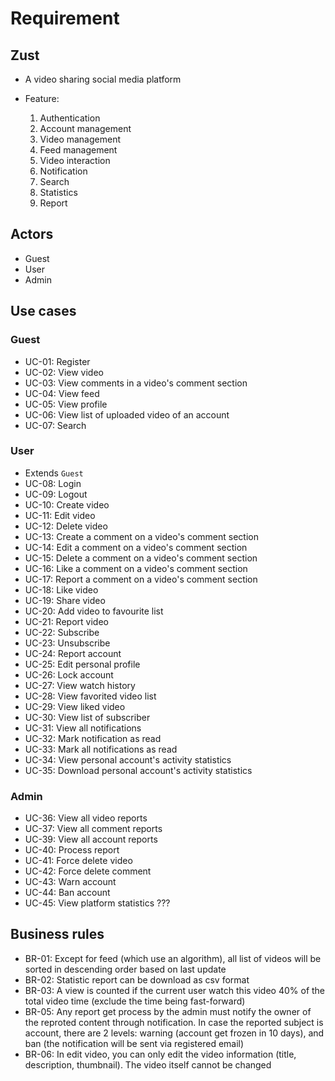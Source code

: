 # Requirement

## Zust 

- A video sharing social media platform 
- Feature: 

    1. Authentication 
    2. Account management
    3. Video management
    4. Feed management
    5. Video interaction
    6. Notification
    7. Search
    8. Statistics
    9. Report

## Actors

- Guest
- User
- Admin 

## Use cases

### Guest

- UC-01: Register
- UC-02: View video
- UC-03: View comments in a video's comment section
- UC-04: View feed
- UC-05: View profile
- UC-06: View list of uploaded video of an account
- UC-07: Search

### User

- Extends `Guest`
- UC-08: Login
- UC-09: Logout
- UC-10: Create video
- UC-11: Edit video
- UC-12: Delete video
- UC-13: Create a comment on a video's comment section
- UC-14: Edit a comment on a video's comment section
- UC-15: Delete a comment on a video's comment section
- UC-16: Like a comment on a video's comment section
- UC-17: Report a comment on a video's comment section
- UC-18: Like video
- UC-19: Share video
- UC-20: Add video to favourite list
- UC-21: Report video
- UC-22: Subscribe
- UC-23: Unsubscribe
- UC-24: Report account
- UC-25: Edit personal profile
- UC-26: Lock account
- UC-27: View watch history
- UC-28: View favorited video list
- UC-29: View liked video
- UC-30: View list of subscriber
- UC-31: View all notifications
- UC-32: Mark notification as read
- UC-33: Mark all notifications as read
- UC-34: View personal account's activity statistics
- UC-35: Download personal account's activity statistics

### Admin

- UC-36: View all video reports
- UC-37: View all comment reports
- UC-39: View all account reports
- UC-40: Process report
- UC-41: Force delete video
- UC-42: Force delete comment
- UC-43: Warn account
- UC-44: Ban account
- UC-45: View platform statistics ???

## Business rules

- BR-01: Except for feed (which use an algorithm), all list of videos will be sorted in descending order based on last update 
- BR-02: Statistic report can be download as csv format
- BR-03: A view is counted if the current user watch this video 40% of the total video time (exclude the time being fast-forward)
- BR-05: Any report get process by the admin must notify the owner of the reproted content through notification. 
In case the reported subject is account, there are 2 levels: warning (account get frozen in 10 days), 
and ban (the notification will be sent via registered email)
- BR-06: In edit video, you can only edit the video information (title, description, thumbnail). 
The video itself cannot be changed